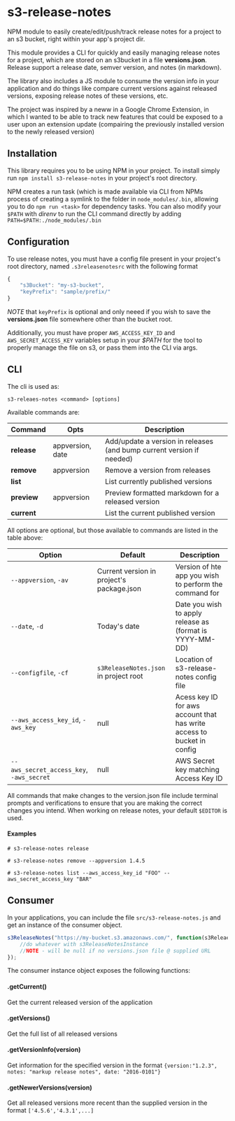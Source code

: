# s3-release-notes
NPM module to easily create/edit/push/track release notes for a project to an s3 bucket, right within your app's project dir.

This module provides a CLI for quickly and easily managing release notes for a project, which are stored on an s3bucket in a file **versions.json**. Release support a release date, semver version, and notes (in markdown). 

The library also includes a JS module to consume the version info in your application and do things like compare current versions against released versions, exposing release notes of these versions, etc.

The project was inspired by a neww in a Google Chrome Extension, in which I wanted to be able to track new features that could be exposed to a user upon an extension update (compairing the previously installed version to the newly released version)

Installation
-----
This library requires you to be using NPM in your project. To install simply run `npm install s3-release-notes` in your project's root directory. 

NPM creates a run task (which is made available via CLI from NPMs process of creating a symlink to the folder in `node_modules/.bin`, allowing you to do `npm run <task>` for dependency tasks. You can also modify your `$PATH` with _direnv_ to run the CLI command directly by adding `PATH=$PATH:./node_modules/.bin`

Configuration
-----
To use release notes, you must have a config file present in your project's root directory, named `.s3releasenotesrc` with the following format
```javascript
{ 
    "s3Bucket": "my-s3-bucket", 
    "keyPrefix": "sample/prefix/"
}
```
_NOTE_ that `keyPrefix` is optional and only neeed if you wish to save the **versions.json** file somewhere other than the bucket root.

Additionally, you must have proper `AWS_ACCESS_KEY_ID` and `AWS_SECRET_ACCESS_KEY` variables setup in your _$PATH_ for the tool to properly manage the file on s3, or pass them into the CLI via args.

CLI
-----
The cli is used as:
```
s3-releaes-notes <command> [options]
```
Available commands are:

| Command | Opts | Description |
| ------ | ------ | ------ |
| **release** | appversion, date | Add/update a version in releases (and bump current version if needed) |
| **remove** | appversion | Remove a version from releases|
| **list** | | List currently published versions |
| **preview** | appversion | Preview formatted markdown for a released version |
| **current** | | List the current published version |

All options are optional, but those available to commands are listed in the table above:

| Option | Default | Description |
| ------ | ------ | ------ |
| `--appversion`, `-av` | Current version in project's package.json | Version of hte app you wish to perform the command for |
| `--date`, `-d` | Today's date | Date you wish to apply release as (format is YYYY-MM-DD)|
| `--configfile`, `-cf` | `s3ReleaseNotes.json` in project root | Location of s3-release-notes config file |
| `--aws_access_key_id`, `-aws_key` | null | Acess key ID for aws account that has write access to bucket in config |
| `--aws_secret_access_key`, `-aws_secret` | null | AWS Secret key matching Access Key ID |

All commands that make changes to the version.json file include terminal prompts and verifications to ensure that you are making the correct changes you intend. When working on release notes, your default `$EDITOR` is used.

#### Examples
```
# s3-release-notes release
```
```
# s3-release-notes remove --appversion 1.4.5
```
```
# s3-release-notes list --aws_access_key_id "FOO" --aws_secret_access_key "BAR"
```

Consumer
-----
In your applications, you can include the file `src/s3-release-notes.js` and get an instance of the consumer object.
```javascript
s3ReleaseNotes("https://my-bucket.s3.amazonaws.com/", function(s3ReleaesNotesInstance){
	//do whatever with s3ReleaseNotesInstance
    //NOTE - will be null if no versions.json file @ supplied URL
});
``` 
The consumer instance object exposes the following functions:

#### .getCurrent()
Get the current released version of the application

#### .getVersions()
Get the full list of all released versions

#### .getVersionInfo(version)
Get information for the specified version in the format `{version:"1.2.3", notes: "markup release notes", date: "2016-0101"}`

#### .getNewerVersions(version)
Get all released versions more recent than the supplied version in the format `['4.5.6','4.3.1',...]`